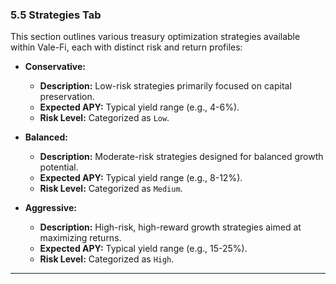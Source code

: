 ### 5.5 Strategies Tab

This section outlines various treasury optimization strategies available within Vale-Fi, each with distinct risk and return profiles:

- **Conservative:**

  - **Description:** Low-risk strategies primarily focused on capital preservation.
  - **Expected APY:** Typical yield range (e.g., 4-6%).
  - **Risk Level:** Categorized as `Low`.

- **Balanced:**

  - **Description:** Moderate-risk strategies designed for balanced growth potential.
  - **Expected APY:** Typical yield range (e.g., 8-12%).
  - **Risk Level:** Categorized as `Medium`.

- **Aggressive:**
  - **Description:** High-risk, high-reward growth strategies aimed at maximizing returns.
  - **Expected APY:** Typical yield range (e.g., 15-25%).
  - **Risk Level:** Categorized as `High`.

---
